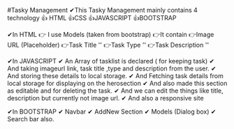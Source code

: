 #Tasky Management
✔This Tasky Management mainly contains 4 technology
👍 HTML
👍CSS
👍JAVASCRIPT
👍BOOTSTRAP

✔In HTML
👉 I use Models (taken from bootstrap)
    👉It contain
        👉Image URL (Placeholder)
        👉Task Title     ''
        👉Task Type      '' 
        👉Task Description ''

✔In JAVASCRIPT
    ✔ An Array of tasklist is declared ( for keeping task)
    ✔ And taking imageurl link, task title ,type and description from the user.
    ✔ And storing these details to local storage.
    ✔ And Fetching task details from local storage for displaying on the herosection 
    ✔ And also made this section as editable and for deleting the task.
    ✔ And we can edit the things like title, description but currently not image url.
    ✔ And also a responsive site

✔In BOOTSTRAP
    ✔ Navbar 
    ✔ AddNew Section
    ✔ Models (Dialog box)
    ✔ Search bar also.
    
